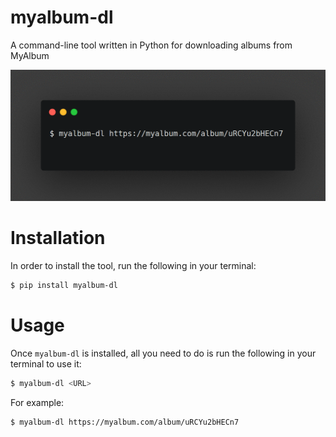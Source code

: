 # myalbum-dl
A command-line tool written in Python for downloading albums from MyAlbum

<img src="https://raw.githubusercontent.com/GBS3/myalbum-dl/main/media/terminal.gif">

# Installation
In order to install the tool, run the following in your terminal:

```sh
$ pip install myalbum-dl
```

# Usage
Once `myalbum-dl` is installed, all you need to do is run the following in your terminal to use it:

```sh
$ myalbum-dl <URL>
```

For example:

```sh
$ myalbum-dl https://myalbum.com/album/uRCYu2bHECn7
```